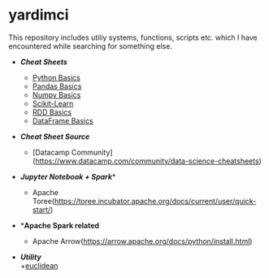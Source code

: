 # yardimci

This repository includes utiliy systems, functions, scripts etc. which I have encountered while searching for something else.

* ***Cheat Sheets***
    + [Python Basics](https://s3.amazonaws.com/assets.datacamp.com/blog_assets/PythonForDataScience.pdf)
    + [Pandas Basics](http://datacamp-community.s3.amazonaws.com/3857975e-e12f-406a-b3e8-7d627217e952)
    + [Numpy Basics](https://s3.amazonaws.com/assets.datacamp.com/blog_assets/Numpy_Python_Cheat_Sheet.pdf)
    + [Scikit-Learn](http://datacamp-community.s3.amazonaws.com/5433fa18-9f43-44cc-b228-74672efcd116)
    + [RDD Basics](https://s3.amazonaws.com/assets.datacamp.com/blog_assets/PySpark_Cheat_Sheet_Python.pdf)
    + [DataFrame Basics](https://s3.amazonaws.com/assets.datacamp.com/blog_assets/PySpark_SQL_Cheat_Sheet_Python.pdf)

* ***Cheat Sheet Source***
  + [Datacamp Community] (https://www.datacamp.com/community/data-science-cheatsheets)

* ***Jupyter Notebook + Spark****
   + Apache Toree(https://toree.incubator.apache.org/docs/current/user/quick-start/)

* ***Apache Spark related**
   + Apache Arrow(https://arrow.apache.org/docs/python/install.html)
   
* ***Utility***   
    +[euclidean](http://www.codehamster.com/2015/03/09/different-ways-to-calculate-the-euclidean-distance-in-python/)
